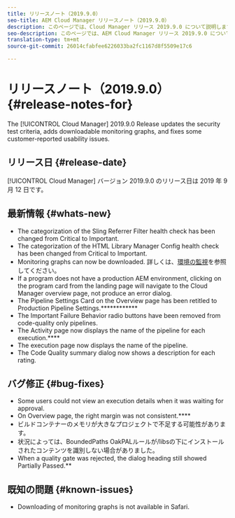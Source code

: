 ```yaml
---
title: リリースノート（2019.9.0）
seo-title: AEM Cloud Manager リリースノート（2019.9.0）
description: このページでは、Cloud Manager リリース 2019.9.0 について説明します。
seo-description: このページでは、AEM Cloud Manager リリース 2019.9.0 について説明します。
translation-type: tm+mt
source-git-commit: 26014cfabfee6226033ba2fc1167d8f5509e17c6

---
```


# リリースノート（2019.9.0） {#release-notes-for}

The [!UICONTROL Cloud Manager] 2019.9.0 Release updates the security test criteria, adds downloadable monitoring graphs, and fixes some customer-reported usability issues.

## リリース日 {#release-date}

[!UICONTROL Cloud Manager] バージョン 2019.9.0 のリリース日は 2019 年 9 月 12 日です。

## 最新情報 {#whats-new}

* The categorization of the Sling Referrer Filter health check has been changed from Critical to Important.
* The categorization of the HTML Library Manager Config health check has been changed from Critical to Important.
* Monitoring graphs can now be downloaded. 詳しくは、[環境の監視](monitor-your-environments.md)を参照してください。
* If a program does not have a production AEM environment, clicking on the program card from the landing page will navigate to the Cloud Manager overview page, not produce an error dialog.
* The Pipeline Settings Card on the Overview page has been retitled to Production Pipeline Settings.************
* The Important Failure Behavior radio buttons have been removed from code-quality only pipelines.
* The Activity page now displays the name of the pipeline for each execution.****
* The execution page now displays the name of the pipeline.
* The Code Quality summary dialog now shows a description for each rating.

## バグ修正 {#bug-fixes}

* Some users could not view an execution details when it was waiting for approval.
* On Overview page, the right margin was not consistent.****
* ビルドコンテナーのメモリが大きなプロジェクトで不足する可能性があります。
* 状況によっては、BoundedPaths OakPALルールが/libsの下にインストールされたコンテンツを識別しない場合がありました。
* When a quality gate was rejected, the dialog heading still showed Partially Passed.**

## 既知の問題 {#known-issues}

* Downloading of monitoring graphs is not available in Safari.
